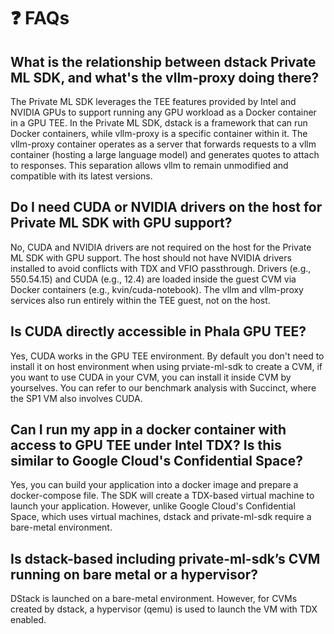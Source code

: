 # ❓ FAQs

## What is the relationship between dstack Private ML SDK, and what's the vllm-proxy doing there?

The Private ML SDK leverages the TEE features provided by Intel and NVIDIA GPUs to support running any GPU workload as a Docker container in a GPU TEE. In the Private ML SDK, dstack is a framework that can run Docker containers, while vllm-proxy is a specific container within it. The vllm-proxy container operates as a server that forwards requests to a vllm container (hosting a large language model) and generates quotes to attach to responses. This separation allows vllm to remain unmodified and compatible with its latest versions.

## Do I need CUDA or NVIDIA drivers on the host for Private ML SDK with GPU support?

No, CUDA and NVIDIA drivers are not required on the host for the Private ML SDK with GPU support. The host should not have NVIDIA drivers installed to avoid conflicts with TDX and VFIO passthrough. Drivers (e.g., 550.54.15) and CUDA (e.g., 12.4) are loaded inside the guest CVM via Docker containers (e.g., kvin/cuda-notebook). The vllm and vllm-proxy services also run entirely within the TEE guest, not on the host.

## Is CUDA directly accessible in Phala GPU TEE?

Yes, CUDA works in the GPU TEE environment. By default you don't need to install it on host environment when using prviate-ml-sdk to create a CVM, if you want to use CUDA in your CVM, you can install it inside CVM by yourselves. You can refer to our benchmark analysis with Succinct, where the SP1 VM also involves CUDA.

## Can I run my app in a docker container with access to GPU TEE under Intel TDX? Is this similar to Google Cloud's Confidential Space?

Yes, you can build your application into a docker image and prepare a docker-compose file. The SDK will create a TDX-based virtual machine to launch your application. However, unlike Google Cloud's Confidential Space, which uses virtual machines, dstack and private-ml-sdk require a bare-metal environment.

## Is dstack-based including private-ml-sdk’s CVM running on bare metal or a hypervisor?

DStack is launched on a bare-metal environment. However, for CVMs created by dstack, a hypervisor (qemu) is used to launch the VM with TDX enabled.
